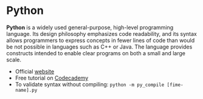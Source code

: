 # Python

**Python** is a widely used general-purpose, high-level programming language. Its design philosophy emphasizes code readability, and its syntax allows programmers to express concepts in fewer lines of code than would be not possible in languages such as C++ or Java. The language provides constructs intended to enable clear programs on both a small and large scale.

- Official [website](https://www.python.org/)
- Free tutorial on [Codecademy](https://www.codecademy.com/en/tracks/python)
- To validate syntax without compiling: `python -m py_compile [fime-name].py`
